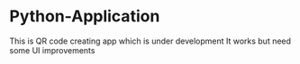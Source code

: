 # Python-Application
This is QR code creating app which is under development
It works but need some UI improvements
